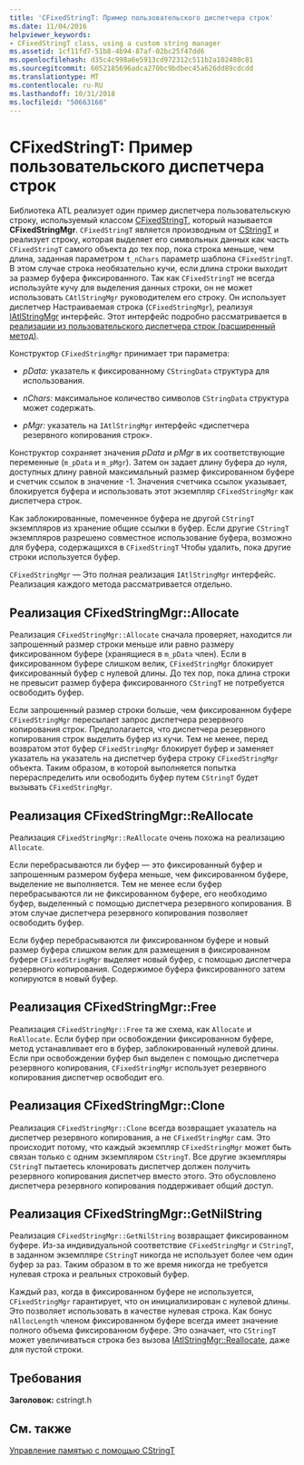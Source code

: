 ```yaml
---
title: 'CFixedStringT: Пример пользовательского диспетчера строк'
ms.date: 11/04/2016
helpviewer_keywords:
- CFixedStringT class, using a custom string manager
ms.assetid: 1cf11fd7-51b8-4b94-87af-02bc25f47dd6
ms.openlocfilehash: d35c4c998a6e5913cd972312c511b2a102480c81
ms.sourcegitcommit: 6052185696adca270bc9bdbec45a626dd89cdcdd
ms.translationtype: MT
ms.contentlocale: ru-RU
ms.lasthandoff: 10/31/2018
ms.locfileid: "50663168"
---
```

# <a name="cfixedstringt-example-of-a-custom-string-manager"></a>CFixedStringT: Пример пользовательского диспетчера строк

Библиотека ATL реализует один пример диспетчера пользовательскую строку, используемый классом [CFixedStringT](../atl-mfc-shared/reference/cfixedstringt-class.md), который называется **CFixedStringMgr**. `CFixedStringT` является производным от [CStringT](../atl-mfc-shared/reference/cstringt-class.md) и реализует строку, которая выделяет его символьных данных как часть `CFixedStringT` самого объекта до тех пор, пока строка меньше, чем длина, заданная параметром `t_nChars` параметр шаблона `CFixedStringT`. В этом случае строка необязательно кучи, если длина строки выходит за размер буфера фиксированного. Так как `CFixedStringT` не всегда используйте кучу для выделения данных строки, он не может использовать `CAtlStringMgr` руководителем его строку. Он использует диспетчер Настраиваемая строка (`CFixedStringMgr`), реализуя [IAtlStringMgr](../atl-mfc-shared/reference/iatlstringmgr-class.md) интерфейс. Этот интерфейс подробно рассматривается в [реализации из пользовательского диспетчера строк (расширенный метод)](../atl-mfc-shared/implementation-of-a-custom-string-manager-advanced-method.md).

Конструктор `CFixedStringMgr` принимает три параметра:

- *pData:* указатель к фиксированному `CStringData` структура для использования.

- *nChars:* максимальное количество символов `CStringData` структура может содержать.

- *pMgr:* указатель на `IAtlStringMgr` интерфейс «диспетчера резервного копирования строк».

Конструктор сохраняет значения *pData* и *pMgr* в их соответствующие переменные (`m_pData` и `m_pMgr`). Затем он задает длину буфера до нуля, доступных длину равной максимальный размер фиксированном буфере и счетчик ссылок в значение -1. Значения счетчика ссылок указывает, блокируется буфера и использовать этот экземпляр `CFixedStringMgr` как диспетчера строк.

Как заблокированные, помеченное буфера не другой `CStringT` экземпляров из хранение общие ссылки в буфер. Если другие `CStringT` экземпляров разрешено совместное использование буфера, возможно для буфера, содержащихся в `CFixedStringT` Чтобы удалить, пока другие строки используется буфер.

`CFixedStringMgr` — Это полная реализация `IAtlStringMgr` интерфейс. Реализация каждого метода рассматривается отдельно.

## <a name="implementation-of-cfixedstringmgrallocate"></a>Реализация CFixedStringMgr::Allocate

Реализация `CFixedStringMgr::Allocate` сначала проверяет, находится ли запрошенный размер строки меньше или равно размеру фиксированном буфере (хранящиеся в `m_pData` член). Если в фиксированном буфере слишком велик, `CFixedStringMgr` блокирует фиксированный буфер с нулевой длины. До тех пор, пока длина строки не превысит размер буфера фиксированного `CStringT` не потребуется освободить буфер.

Если запрошенный размер строки больше, чем фиксированном буфере `CFixedStringMgr` пересылает запрос диспетчера резервного копирования строк. Предполагается, что диспетчера резервного копирования строк выделить буфер из кучи. Тем не менее, перед возвратом этот буфер `CFixedStringMgr` блокирует буфер и заменяет указатель на указатель на диспетчер буфера строку `CFixedStringMgr` объекта. Таким образом, в которой выполняется попытка перераспределить или освободить буфер путем `CStringT` будет вызывать `CFixedStringMgr`.

## <a name="implementation-of-cfixedstringmgrreallocate"></a>Реализация CFixedStringMgr::ReAllocate

Реализация `CFixedStringMgr::ReAllocate` очень похожа на реализацию `Allocate`.

Если перебрасываются ли буфер — это фиксированный буфер и запрошенным размером буфера меньше, чем фиксированном буфере, выделение не выполняется. Тем не менее если буфер перебрасываются ли не фиксированном буфере, его необходимо буфер, выделенный с помощью диспетчера резервного копирования. В этом случае диспетчера резервного копирования позволяет освободить буфер.

Если буфер перебрасываются ли фиксированном буфере и новый размер буфера слишком велик для размещения в фиксированном буфере `CFixedStringMgr` выделяет новый буфер, с помощью диспетчера резервного копирования. Содержимое буфера фиксированного затем копируются в новый буфер.

## <a name="implementation-of-cfixedstringmgrfree"></a>Реализация CFixedStringMgr::Free

Реализация `CFixedStringMgr::Free` та же схема, как `Allocate` и `ReAllocate`. Если буфер при освобождении фиксированном буфере, метод устанавливает его в буфер, заблокированный нулевой длины. Если при освобождении буфер был выделен с помощью диспетчера резервного копирования, `CFixedStringMgr` использует резервного копирования диспетчер освободит его.

## <a name="implementation-of-cfixedstringmgrclone"></a>Реализация CFixedStringMgr::Clone

Реализация `CFixedStringMgr::Clone` всегда возвращает указатель на диспетчер резервного копирования, а не `CFixedStringMgr` сам. Это происходит потому, что каждый экземпляр `CFixedStringMgr` может быть связан только с одним экземпляром `CStringT`. Все другие экземпляры `CStringT` пытаетесь клонировать диспетчер должен получить резервного копирования диспетчер вместо этого. Это обусловлено диспетчера резервного копирования поддерживает общий доступ.

## <a name="implementation-of-cfixedstringmgrgetnilstring"></a>Реализация CFixedStringMgr::GetNilString

Реализация `CFixedStringMgr::GetNilString` возвращает фиксированном буфере. Из-за индивидуальной соответствие `CFixedStringMgr` и `CStringT`, в заданном экземпляре `CStringT` никогда не использует более чем один буфер за раз. Таким образом в то же время никогда не требуется нулевая строка и реальных строковый буфер.

Каждый раз, когда в фиксированном буфере не используется, `CFixedStringMgr` гарантирует, что он инициализирован с нулевой длины. Это позволяет использовать в качестве нулевая строка. Как бонус `nAllocLength` членом фиксированном буфере всегда имеет значение полного объема фиксированном буфере. Это означает, что `CStringT` может увеличиваться строка без вызова [IAtlStringMgr::Reallocate](../atl-mfc-shared/reference/iatlstringmgr-class.md#reallocate), даже для пустой строки.

## <a name="requirements"></a>Требования

**Заголовок:** cstringt.h

## <a name="see-also"></a>См. также

[Управление памятью с помощью CStringT](../atl-mfc-shared/memory-management-with-cstringt.md)

